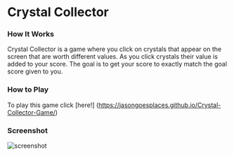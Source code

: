 # Crystal Collector

### How It Works

Crystal Collector is a game where you click on crystals that appear on the screen that are worth different values. As you click 
crystals their value is added to your score. The goal is to get your score to exactly match the goal score given to you.

### How to Play

To play this game click [here!] (https://jasongoesplaces.github.io/Crystal-Collector-Game/)

### Screenshot

![screenshot](screenshots/screenshot.png "Screenshot of app")